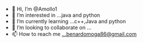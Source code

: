 - 👋 Hi, I’m @Amollo1
- 👀 I’m interested in ...java and python 
- 🌱 I’m currently learning ...c++,Java and python 
- 💞️ I’m looking to collaborate on ...
- 📫 How to reach me ...benardomoga86@gmail.com 

<!---
Amollo1/Amollo1 is a ✨ special ✨ repository because its `README.md` (this file) appears on your GitHub profile.
You can click the Preview link to take a look at your changes.
--->
